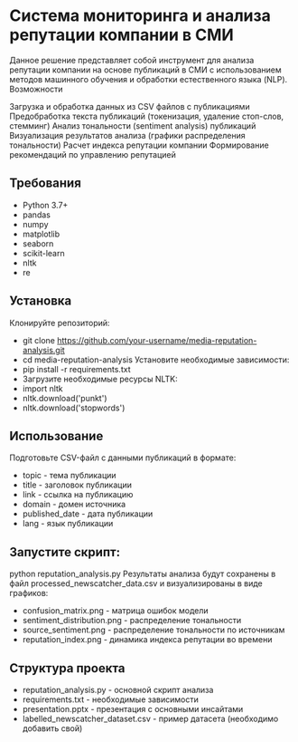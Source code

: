 # Система мониторинга и анализа репутации компании в СМИ
Данное решение представляет собой инструмент для анализа репутации компании на основе публикаций в СМИ с использованием методов машинного обучения и обработки естественного языка (NLP).
Возможности

Загрузка и обработка данных из CSV файлов с публикациями
Предобработка текста публикаций (токенизация, удаление стоп-слов, стемминг)
Анализ тональности (sentiment analysis) публикаций
Визуализация результатов анализа (графики распределения тональности)
Расчет индекса репутации компании
Формирование рекомендаций по управлению репутацией

## Требования

- Python 3.7+
- pandas
- numpy
- matplotlib
- seaborn
- scikit-learn
- nltk
- re

## Установка

Клонируйте репозиторий:
- git clone https://github.com/your-username/media-reputation-analysis.git
- cd media-reputation-analysis
Установите необходимые зависимости:
- pip install -r requirements.txt
- Загрузите необходимые ресурсы NLTK:
- import nltk
- nltk.download('punkt')
- nltk.download('stopwords')

## Использование

Подготовьте CSV-файл с данными публикаций в формате:

- topic - тема публикации
- title - заголовок публикации
- link - ссылка на публикацию
- domain - домен источника
- published_date - дата публикации
- lang - язык публикации


## Запустите скрипт:
python reputation_analysis.py
Результаты анализа будут сохранены в файл processed_newscatcher_data.csv и визуализированы в виде графиков:

- confusion_matrix.png - матрица ошибок модели
- sentiment_distribution.png - распределение тональности
- source_sentiment.png - распределение тональности по источникам
- reputation_index.png - динамика индекса репутации во времени



## Структура проекта

- reputation_analysis.py - основной скрипт анализа
- requirements.txt - необходимые зависимости
- presentation.pptx - презентация с основными инсайтами
- labelled_newscatcher_dataset.csv - пример датасета (необходимо добавить свой)

